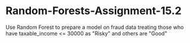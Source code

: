 # Random-Forests-Assignment-15.2

Use Random Forest to prepare a model on fraud data 
treating those who have taxable_income <= 30000 as "Risky" and others are "Good"

